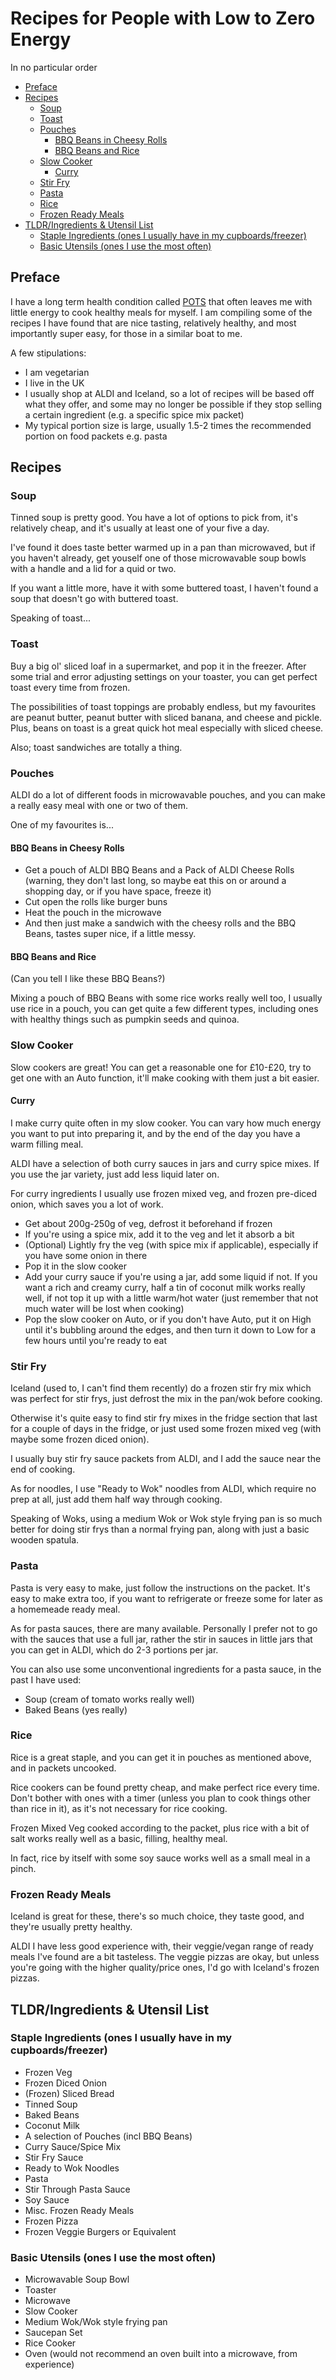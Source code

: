 # Recipes for People with Low to Zero Energy  <!-- omit in toc -->
In no particular order
- [Preface](#preface)
- [Recipes](#recipes)
  - [Soup](#soup)
  - [Toast](#toast)
  - [Pouches](#pouches)
    - [BBQ Beans in Cheesy Rolls](#bbq-beans-in-cheesy-rolls)
    - [BBQ Beans and Rice](#bbq-beans-and-rice)
  - [Slow Cooker](#slow-cooker)
    - [Curry](#curry)
  - [Stir Fry](#stir-fry)
  - [Pasta](#pasta)
  - [Rice](#rice)
  - [Frozen Ready Meals](#frozen-ready-meals)
- [TLDR/Ingredients & Utensil  List](#tldringredients--utensil--list)
  - [Staple Ingredients (ones I usually have in my cupboards/freezer)](#staple-ingredients-ones-i-usually-have-in-my-cupboardsfreezer)
  - [Basic Utensils (ones I use the most often)](#basic-utensils-ones-i-use-the-most-often)

## Preface
I have a long term health condition called [POTS](https://www.potsuk.org/) that often leaves me with little energy to cook healthy meals for myself. I am compiling some of the recipes I have found that are nice tasting, relatively healthy, and most importantly super easy, for those in a similar boat to me.

A few stipulations:
 - I am vegetarian
 - I live in the UK
 - I usually shop at ALDI and Iceland, so a lot of recipes will be based off what they offer, and some may no longer be possible if they stop selling a certain ingredient (e.g. a specific spice mix packet)
 - My typical portion size is large, usually 1.5-2 times the recommended portion on food packets e.g. pasta

## Recipes

### Soup
Tinned soup is pretty good. You have a lot of options to pick from, it's relatively cheap, and it's usually at least one of your five a day.

I've found it does taste better warmed up in a pan than microwaved, but if you haven't already, get youself one of those microwavable soup bowls with a handle and a lid for a quid or two.

If you want a little more, have it with some buttered toast, I haven't found a soup that doesn't go with buttered toast.

Speaking of toast...

### Toast
Buy a big ol' sliced loaf in a supermarket, and pop it in the freezer. After some trial and error adjusting settings on your toaster, you can get perfect toast every time from frozen.

The possibilities of toast toppings are probably endless, but my favourites are peanut butter, peanut butter with sliced banana, and cheese and pickle. Plus, beans on toast is a great quick hot meal especially with sliced cheese.

Also; toast sandwiches are totally a thing.

### Pouches
ALDI do a lot of different foods in microwavable pouches, and you can make a really easy meal with one or two of them.

One of my favourites is...

#### BBQ Beans in Cheesy Rolls
- Get a pouch of ALDI BBQ Beans and a Pack of ALDI Cheese Rolls (warning, they don't last long, so maybe eat this on or around a shopping day, or if you have space, freeze it)
- Cut open the rolls like burger buns
- Heat the pouch in the microwave
- And then just make a sandwich with the cheesy rolls and the BBQ Beans, tastes super nice, if a little messy.

#### BBQ Beans and Rice
(Can you tell I like these BBQ Beans?)

Mixing a pouch of BBQ Beans with some rice works really well too, I usually use rice in a pouch, you can get quite a few different types, including ones with healthy things such as pumpkin seeds and quinoa.

### Slow Cooker
Slow cookers are great! You can get a reasonable one for £10-£20, try to get one with an Auto function, it'll make cooking with them just a bit easier.

#### Curry
I make curry quite often in my slow cooker. You can vary how much energy you want to put into preparing it, and by the end of the day you have a warm filling meal.

ALDI have a selection of both curry sauces in jars and curry spice mixes. If you use the jar variety, just add less liquid later on.

For curry ingredients I usually use frozen mixed veg, and frozen pre-diced onion, which saves you a lot of work.

- Get about 200g-250g of veg, defrost it beforehand if frozen
- If you're using a spice mix, add it to the veg and let it absorb a bit
- (Optional) Lightly fry the veg (with spice mix if applicable), especially if you have some onion in there
- Pop it in the slow cooker
- Add your curry sauce if you're using a jar, add some liquid if not. If you want a rich and creamy curry, half a tin of coconut milk works really well, if not top it up with a little warm/hot water (just remember that not much water will be lost when cooking)
- Pop the slow cooker on Auto, or if you don't have Auto, put it on High until it's bubbling around the edges, and then turn it down to Low for a few hours until you're ready to eat

### Stir Fry
Iceland (used to, I can't find them recently) do a frozen stir fry mix which was perfect for stir frys, just defrost the mix in the pan/wok before cooking.

Otherwise it's quite easy to find stir fry mixes in the fridge section that last for a couple of days in the fridge, or just used some frozen mixed veg (with maybe some frozen diced onion).

I usually buy stir fry sauce packets from ALDI, and I add the sauce near the end of cooking.

As for noodles, I use "Ready to Wok" noodles from ALDI, which require no prep at all, just add them half way through cooking.

Speaking of Woks, using a medium Wok or Wok style frying pan is so much better for doing stir frys  than a normal frying pan, along with just a basic wooden spatula.

### Pasta
Pasta is very easy to make, just follow the instructions on the packet. It's easy to make extra too, if you want to refrigerate or freeze some for later as a homemeade ready meal.

As for pasta sauces, there are many available. Personally I prefer not to go with the sauces that use a full jar, rather the stir in sauces in little jars that you can get in ALDI, which do 2-3 portions per jar.

You can also use some unconventional ingredients for a pasta sauce, in the past I have used:
- Soup (cream of tomato works really well)
- Baked Beans (yes really)

### Rice
Rice is a great staple, and you can get it in pouches as mentioned above, and in packets uncooked.

Rice cookers can be found pretty cheap, and make perfect rice every time. Don't bother with ones with a timer (unless you plan to cook things other than rice in it), as it's not necessary for rice cooking.

Frozen Mixed Veg cooked according to the packet, plus rice with a bit of salt works really well as a basic, filling, healthy meal.

In fact, rice by itself with some soy sauce works well as a small meal in a pinch.

### Frozen Ready Meals
Iceland is great for these, there's so much choice, they taste good, and they're usually pretty healthy.

ALDI I have less good experience with, their veggie/vegan range of ready meals I've found are a bit tasteless. The veggie pizzas are okay, but unless you're going with the higher quality/price ones, I'd go with Iceland's frozen pizzas.

## TLDR/Ingredients & Utensil  List

### Staple Ingredients (ones I usually have in my cupboards/freezer)
- Frozen Veg
- Frozen Diced Onion
- (Frozen) Sliced Bread
- Tinned Soup
- Baked Beans
- Coconut Milk
- A selection of Pouches (incl BBQ Beans)
- Curry Sauce/Spice Mix
- Stir Fry Sauce
- Ready to Wok Noodles
- Pasta
- Stir Through Pasta Sauce
- Soy Sauce
- Misc. Frozen Ready Meals
- Frozen Pizza
- Frozen Veggie Burgers or Equivalent

### Basic Utensils (ones I use the most often)
- Microwavable Soup Bowl
- Toaster
- Microwave
- Slow Cooker
- Medium Wok/Wok style frying pan
- Saucepan Set
- Rice Cooker
- Oven (would not recommend an oven built into a microwave, from experience)